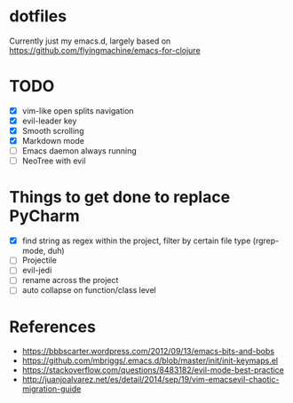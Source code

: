 # dotfiles
Currently just my emacs.d, largely based on https://github.com/flyingmachine/emacs-for-clojure

# TODO
- [x] vim-like open splits navigation
- [x] evil-leader key
- [x] Smooth scrolling
- [x] Markdown mode
- [ ] Emacs daemon always running
- [ ] NeoTree with evil

# Things to get done to replace PyCharm
- [x] find string as regex within the project, filter by certain file type (rgrep-mode, duh)
- [ ] Projectile
- [ ] evil-jedi
- [ ] rename across the project
- [ ] auto collapse on function/class level

# References
- https://bbbscarter.wordpress.com/2012/09/13/emacs-bits-and-bobs
- https://github.com/mbriggs/.emacs.d/blob/master/init/init-keymaps.el
- https://stackoverflow.com/questions/8483182/evil-mode-best-practice
- http://juanjoalvarez.net/es/detail/2014/sep/19/vim-emacsevil-chaotic-migration-guide
